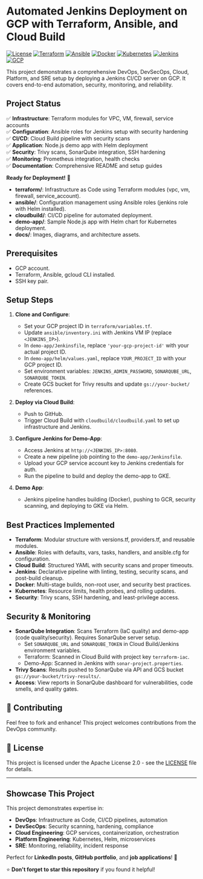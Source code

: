 # Automated Jenkins Deployment on GCP with Terraform, Ansible, and Cloud Build

[![License](https://img.shields.io/badge/License-Apache%202.0-blue.svg)](https://opensource.org/licenses/Apache-2.0)
[![Terraform](https://img.shields.io/badge/Terraform-1.0+-623CE4?style=flat&logo=terraform)](https://www.terraform.io/)
[![Ansible](https://img.shields.io/badge/Ansible-2.9+-EE0000?style=flat&logo=ansible)](https://www.ansible.com/)
[![Docker](https://img.shields.io/badge/Docker-20.10+-2496ED?style=flat&logo=docker)](https://www.docker.com/)
[![Kubernetes](https://img.shields.io/badge/Kubernetes-1.24+-326CE5?style=flat&logo=kubernetes)](https://kubernetes.io/)
[![Jenkins](https://img.shields.io/badge/Jenkins-2.387+-D24939?style=flat&logo=jenkins)](https://www.jenkins.io/)
[![GCP](https://img.shields.io/badge/GCP-Cloud-4285F4?style=flat&logo=google-cloud)](https://cloud.google.com/)

This project demonstrates a comprehensive DevOps, DevSecOps, Cloud, Platform, and SRE setup by deploying a Jenkins CI/CD server on GCP. It covers end-to-end automation, security, monitoring, and reliability.

## Project Status
✅ **Infrastructure**: Terraform modules for VPC, VM, firewall, service accounts  
✅ **Configuration**: Ansible roles for Jenkins setup with security hardening  
✅ **CI/CD**: Cloud Build pipeline with security scans  
✅ **Application**: Node.js demo app with Helm deployment  
✅ **Security**: Trivy scans, SonarQube integration, SSH hardening  
✅ **Monitoring**: Prometheus integration, health checks  
✅ **Documentation**: Comprehensive README and setup guides  

**Ready for Deployment!** 🚀
- **terraform/**: Infrastructure as Code using Terraform modules (vpc, vm, firewall, service_account).
- **ansible/**: Configuration management using Ansible roles (jenkins role with Helm installed).
- **cloudbuild/**: CI/CD pipeline for automated deployment.
- **demo-app/**: Sample Node.js app with Helm chart for Kubernetes deployment.
- **docs/**: Images, diagrams, and architecture assets.

## Prerequisites
- GCP account.
- Terraform, Ansible, gcloud CLI installed.
- SSH key pair.

## Setup Steps
1. **Clone and Configure**:
   - Set your GCP project ID in `terraform/variables.tf`.
   - Update `ansible/inventory.ini` with Jenkins VM IP (replace `<JENKINS_IP>`).
   - In `demo-app/Jenkinsfile`, replace `'your-gcp-project-id'` with your actual project ID.
   - In `demo-app/helm/values.yaml`, replace `YOUR_PROJECT_ID` with your GCP project ID.
   - Set environment variables: `JENKINS_ADMIN_PASSWORD`, `SONARQUBE_URL`, `SONARQUBE_TOKEN`.
   - Create GCS bucket for Trivy results and update `gs://your-bucket/` references.

2. **Deploy via Cloud Build**:
   - Push to GitHub.
   - Trigger Cloud Build with `cloudbuild/cloudbuild.yaml` to set up infrastructure and Jenkins.

3. **Configure Jenkins for Demo-App**:
   - Access Jenkins at `http://<JENKINS_IP>:8080`.
   - Create a new pipeline job pointing to the `demo-app/Jenkinsfile`.
   - Upload your GCP service account key to Jenkins credentials for auth.
   - Run the pipeline to build and deploy the demo-app to GKE.

4. **Demo App**:
   - Jenkins pipeline handles building (Docker), pushing to GCR, security scanning, and deploying to GKE via Helm.

## Best Practices Implemented
- **Terraform**: Modular structure with versions.tf, providers.tf, and reusable modules.
- **Ansible**: Roles with defaults, vars, tasks, handlers, and ansible.cfg for configuration.
- **Cloud Build**: Structured YAML with security scans and proper timeouts.
- **Jenkins**: Declarative pipeline with linting, testing, security scans, and post-build cleanup.
- **Docker**: Multi-stage builds, non-root user, and security best practices.
- **Kubernetes**: Resource limits, health probes, and rolling updates.
- **Security**: Trivy scans, SSH hardening, and least-privilege access.

## Security & Monitoring
- **SonarQube Integration**: Scans Terraform (IaC quality) and demo-app (code quality/security). Requires SonarQube server setup.
  - Set `SONARQUBE_URL` and `SONARQUBE_TOKEN` in Cloud Build/Jenkins environment variables.
  - Terraform: Scanned in Cloud Build with project key `terraform-iac`.
  - Demo-App: Scanned in Jenkins with `sonar-project.properties`.
- **Trivy Scans**: Results pushed to SonarQube via API and GCS bucket `gs://your-bucket/trivy-results/`.
- **Access**: View reports in SonarQube dashboard for vulnerabilities, code smells, and quality gates.

## 🤝 Contributing

Feel free to fork and enhance! This project welcomes contributions from the DevOps community.

## 📄 License

This project is licensed under the Apache License 2.0 - see the [LICENSE](../LICENSE) file for details.

---

## Showcase This Project

This project demonstrates expertise in:
- **DevOps**: Infrastructure as Code, CI/CD pipelines, automation
- **DevSecOps**: Security scanning, hardening, compliance
- **Cloud Engineering**: GCP services, containerization, orchestration
- **Platform Engineering**: Kubernetes, Helm, microservices
- **SRE**: Monitoring, reliability, incident response

Perfect for **LinkedIn posts**, **GitHub portfolio**, and **job applications**! 🎯

⭐ **Don't forget to star this repository** if you found it helpful!
